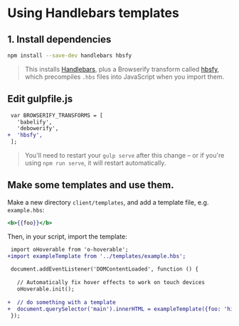 # Using Handlebars templates

## 1. Install dependencies

```sh
npm install --save-dev handlebars hbsfy
```

> This installs [Handlebars](http://handlebarsjs.com/), plus a Browserify transform called [hbsfy](https://github.com/epeli/node-hbsfy), which precompiles `.hbs` files into JavaScript when you import them.


## Edit gulpfile.js

```diff
 var BROWSERIFY_TRANSFORMS = [
   'babelify',
   'debowerify',
+  'hbsfy',
 ];
```

> You'll need to restart your `gulp serve` after this change – or if you're using `npm run serve`, it will restart automatically.

## Make some templates and use them.

Make a new directory `client/templates`, and add a template file, e.g. `example.hbs`:

```hbs
<b>{{foo}}</b>
```

Then, in your script, import the template:

```diff
 import oHoverable from 'o-hoverable';
+import exampleTemplate from '../templates/example.hbs';
 
 document.addEventListener('DOMContentLoaded', function () {
 
   // Automatically fix hover effects to work on touch devices
   oHoverable.init();
 
+  // do something with a template
+  document.querySelector('main').innerHTML = exampleTemplate({foo: 'hi'});
 });
```
